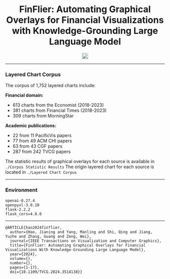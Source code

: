 <div align="center">

# FinFlier: Automating Graphical Overlays for Financial Visualizations with Knowledge-Grounding Large Language Model
</div>


<div align="center" style="display: flex; justify-content: center; align-items: center; gap: 20px;">

<a href="https://arxiv.org/html/2412.06821v1" style="display: flex; align-items: center;">
  <img src="https://img.shields.io/badge/arxiv-red" alt="arxiv" style="height: 20px; vertical-align: middle;">
</a>

</div>


---
### Layered Chart Corpus
The corpus of 1,752 layered charts include:

**Financial domain:**
- 613 charts from the Economist (2018-2023)
- 381 charts from Financial Times (2018-2023)
- 309 charts from MorningStar 

**Academic publications:**
- 22 from 11 PacificVis papers
- 77 from 49 ACM CHI papers
- 63 from 43 CGF papers
- 287 from 242 TVCG papers

The statistic results of graphical overlays for each source is available in `./Corpus Statistic Results`
The origin layered chart for each source is located in `./Layered Chart Corpus`



---
### Environment
```
openai-0.27.4
openpyxl-3.0.10
flask-2.2.2
flask_cors=4.0.0
```

---
<!-- ### Citation -->

```
@ARTICLE{hao2024finflier,
  author={Hao, Jianing and Yang, Manling and Shi, Qing and Jiang, Yuzhe and Zhang, Guang and Zeng, Wei},
  journal={IEEE Transactions on Visualization and Computer Graphics}, 
  title={FinFlier: Automating Graphical Overlays for Financial Visualizations With Knowledge-Grounding Large Language Model}, 
  year={2024},
  volume={},
  number={},
  pages={1-17},
  doi={10.1109/TVCG.2024.3514138}}
```

